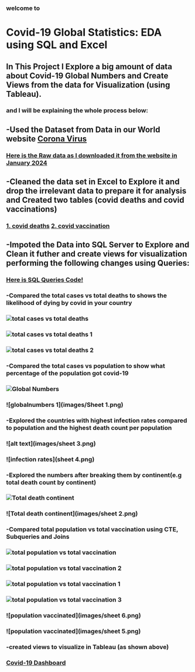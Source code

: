 ### welcome to
# Covid-19 Global Statistics: EDA using SQL and Excel
## In This Project I Explore a big amount of data about Covid-19 Global Numbers and Create Views from the data for Visualization (using Tableau).
### and I will be explaining the whole process below:
## -Used the Dataset from Data in our World website [Corona Virus](https://ourworldindata.org/coronavirus)
### [Here is the Raw data as I downloaded it from the website in January 2024](https://github.com/safaamukhtar/PortfolioProjects/blob/DATA-EXPLORATION-IN-SQL/raw-covid-data.zip)
## -Cleaned the data set in Excel to Explore it and drop the irrelevant data to prepare it for analysis and Created two tables (covid deaths and covid vaccinations)
###               [1. covid deaths](https://github.com/safaamukhtar/PortfolioProjects/blob/DATA-EXPLORATION-IN-SQL/coviddeaths.xlsx)              [2. covid vaccination](https://github.com/safaamukhtar/PortfolioProjects/blob/DATA-EXPLORATION-IN-SQL/covidvaccination.xlsx)
## -Impoted the Data into SQL Server to Explore and Clean it futher and create views for visualization performing the following changes using Queries:
   ###            [Here is SQL Queries Code!](https://github.com/safaamukhtar/PortfolioProjects/blob/DATA-EXPLORATION-IN-SQL/COVID-19%20GLOBAL%20NUMBERS%20PROJECT%20.sql)
   ### -Compared the total cases vs total deaths to shows the likelihood of dying by covid in your country
   ### ![total cases vs total deaths](images/likelyhood.JPG)
   ### ![total cases vs total deaths 1](images/likelyhood2.PNG)
   ### ![total cases vs total deaths 2](images/likelyhood3.PNG)
   ### -Compared the total cases vs population to show what percentage of the population got covid-19
   ### ![Global Numbers](images/globalnumbers.PNG)
   ### ![globalnumbers 1](images/Sheet 1.png)
   ### -Explored the countries with highest infection rates compared to population and the highest death count per population
   ### ![alt text](images/sheet 3.png)
   ### ![infection rates](sheet 4.png)
   ### -Explored the numbers after breaking them by continent(e.g total death count by continent)
   ### ![Total death continent](images/continent.PNG)
   ### ![Total death continent](images/sheet 2.png)
   ### -Compared total population vs total vaccination using **CTE**, **Subqueries** and **Joins**
   ### ![total population vs total vaccination](images/totaltotal.JPG)
   ### ![total population vs total vaccination 2](images/totaltotal2.PNG)
   ### ![total population vs total vaccination 1](images/ctesubquery.JPG)
   ### ![total population vs total vaccination 3](images/ctesubquery2.PNG)
   ### ![population vaccinated](images/sheet 6.png)
   ### ![population vaccinated](images/sheet 5.png)
   ### -created views to visualize in Tableau (as shown above)
   ### [Covid-19 Dashboard](https://public.tableau.com/app/profile/safaa.mukhtar/viz/COVID-19_17089632880450/Dashboard1)

